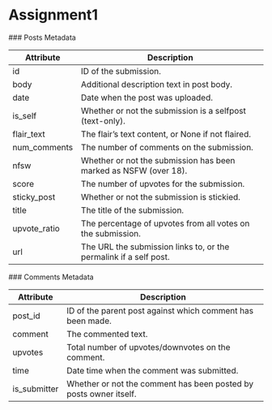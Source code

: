# Assignment1

###<samll> Posts Metadata </small>

| Attribute    | Description                                          |
|--------------|------------------------------------------------------|
| id           | ID of the submission.                                |
| body         | Additional description text in post body.            |
| date         | Date when the post was uploaded.                     |
| is_self      | Whether or not the submission is a selfpost (text-only). |
| flair_text   | The flair’s text content, or None if not flaired.    |
| num_comments | The number of comments on the submission.            |
| nfsw         | Whether or not the submission has been marked as NSFW (over 18). |
| score        | The number of upvotes for the submission.            |
| sticky_post  | Whether or not the submission is stickied.           |
| title        | The title of the submission.                         |
| upvote_ratio | The percentage of upvotes from all votes on the submission. |
| url          | The URL the submission links to, or the permalink if a self post. |

###<samll> Comments Metadata </small>

| Attribute    | Description                                          |
|--------------|------------------------------------------------------|
| post_id      | ID of the parent post against which comment has been made. |
| comment      | The commented text.                                  |
| upvotes      | Total number of upvotes/downvotes on the comment.    |
| time         | Date time when the comment was submitted.            |
| is_submitter | Whether or not the comment has been posted by posts owner itself. |
